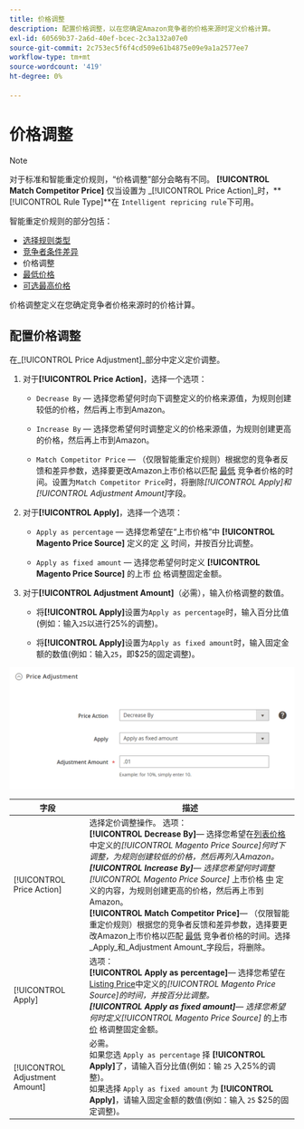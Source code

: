 ```yaml
---
title: 价格调整
description: 配置价格调整，以在您确定Amazon竞争者的价格来源时定义价格计算。
exl-id: 60569b37-2a6d-40ef-bcec-2c3a132a07e0
source-git-commit: 2c753ec5f6f4cd509e61b4875e09e9a1a2577ee7
workflow-type: tm+mt
source-wordcount: '419'
ht-degree: 0%

---
```


# 价格调整

>[!NOTE]
>
>对于标准和智能重定价规则，“价格调整”部分会略有不同。 **[!UICONTROL Match Competitor Price]** 仅当设置为 _[!UICONTROL Price Action]_时，**[!UICONTROL Rule Type]**在 `Intelligent repricing rule`下可用。

智能重定价规则的部分包括：

- [选择规则类型](./intelligent-repricing-rules.md)
- [竞争者条件差异](./competitor-conditional-variances.md)
- 价格调整
- [最低价格](./floor-price.md)
- [可选最高价格](./optional-ceiling-price.md)

价格调整定义在您确定竞争者价格来源时的价格计算。

## 配置价格调整

在&#x200B;_[!UICONTROL Price Adjustment]_部分中定义定价调整。

1. 对于&#x200B;**[!UICONTROL Price Action]**，选择一个选项：

   - `Decrease By`  — 选择您希望何时向下调整定义的价格来源值，为规则创建较低的价格，然后再上市到Amazon。

   - `Increase By`  — 选择您希望何时调整定义的价格来源值，为规则创建更高的价格，然后再上市到Amazon。

   - `Match Competitor Price`  — （仅限智能重定价规则）根据您的竞争者反馈和差异参数，选择要更改Amazon上市价格以匹配 [最低](./lowest-competitor-pricing.md) 竞争者价格的时间。设置为`Match Competitor Price`时，将删除&#x200B;_[!UICONTROL Apply]_和_[!UICONTROL Adjustment Amount]_&#x200B;字段。

1. 对于&#x200B;**[!UICONTROL Apply]**，选择一个选项：

   - `Apply as percentage`  — 选择您希望在“上市价格”中 **[!UICONTROL Magento Price Source]** 定义的定 [义](./listing-price.md) 时间，并按百分比调整。

   - `Apply as fixed amount`  — 选择您希望何时定义 **[!UICONTROL Magento Price Source]** 的上市 [价](./listing-price.md) 格调整固定金额。

1. 对于&#x200B;**[!UICONTROL Adjustment Amount]**（必需），输入价格调整的数值。

   - 将&#x200B;**[!UICONTROL Apply]**&#x200B;设置为`Apply as percentage`时，输入百分比值(例如：输入`25`以进行25%的调整)。

   - 将&#x200B;**[!UICONTROL Apply]**&#x200B;设置为`Apply as fixed amount`时，输入固定金额的数值(例如：输入`25`，即$25的固定调整)。

![智能重定价规则 — 价格调整](assets/amazon-price-adjustment.png)

| 字段 | 描述 |
|---|---|
| [!UICONTROL Price Action] | 选择定价调整操作。 选项：<br>**[!UICONTROL Decrease By]**— 选择您希望在[列表价格](./listing-price.md)中定义的&#x200B;_[!UICONTROL Magento Price Source]_何时下调整，为规则创建较低的价格，然后再列入Amazon。<br>**[!UICONTROL Increase By]**— 选择您希望何时调整_[!UICONTROL Magento Price Source]_ 上市价格 [中](./listing-price.md) 定义的内容，为规则创建更高的价格，然后再上市到Amazon。<br>**[!UICONTROL Match Competitor Price]**— （仅限智能重定价规则）根据您的竞争者反馈和差异参数，选择要更改Amazon上市价格以匹配 [最低](./lowest-competitor-pricing.md) 竞争者价格的时间。选择&#x200B;_Apply_和&#x200B;_Adjustment Amount_字段后，将删除。 |
| [!UICONTROL Apply] | 选项：<br>**[!UICONTROL Apply as percentage]**— 选择您希望在[Listing Price](./listing-price.md)中定义的&#x200B;_[!UICONTROL Magento Price Source]_的时间，并按百分比调整。<br>**[!UICONTROL Apply as fixed amount]**— 选择您希望何时定义_[!UICONTROL Magento Price Source]_ 的上市 [价](./listing-price.md) 格调整固定金额。 |
| [!UICONTROL Adjustment Amount] | 必需。<br>如果您选 `Apply as percentage` 择 **[!UICONTROL Apply]**&#x200B;了，请输入百分比值(例如：输 `25` 入25%的调整)。<br>如果选择 `Apply as fixed amount` 为 **[!UICONTROL Apply]**，请输入固定金额的数值(例如：输入 `25` $25的固定调整)。 |
